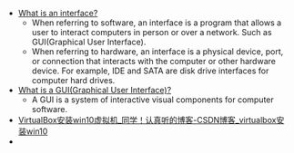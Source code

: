 - [What is an interface?](https://www.computerhope.com/jargon/i/interfac.htm)
	- When referring to software, an interface is a program that allows a user to interact computers in person or over a network. Such as GUI(Graphical User Interface).
	- When referring to hardware, an interface is a physical device, port, or connection that interacts with the computer or other hardware device. For example, IDE and SATA are disk drive interfaces for computer hard drives.
- [What is a GUI(Graphical User Interface)?](https://www.computerhope.com/jargon/g/gui.htm)
	- A GUI is a system of interactive visual components for computer software.
- [VirtualBox安装win10虚拟机_同学！认真听的博客-CSDN博客_virtualbox安装win10](https://blog.csdn.net/qq_40690077/article/details/117997526)
-